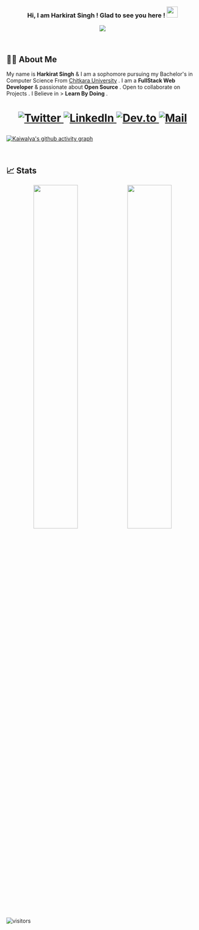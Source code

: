 <h3 align="center">
  Hi, I am Harkirat Singh ! Glad to see you here ! <img src="https://github.com/TheDudeThatCode/TheDudeThatCode/blob/master/Assets/Hi.gif" width="29px"> 
</h3>

<p align="center">
  
   <img src="https://readme-typing-svg.herokuapp.com?color=E22FE4&width=380&height=45&lines=Open-Source+Enthusiast;Learning Kubernetes ;Empowering+Others;Nice+To+Meet+You+...&center=true">

</p>

<br />

## 👨‍💻 About Me

My name is **Harkirat Singh** & I am a sophomore pursuing my Bachelor's in Computer Science From [Chitkara University](https://www.chitkara.edu.in/) . I am a **FullStack Web Developer** & passionate about **Open Source** . Open to collaborate on Projects . I Believe in > **Learn By Doing** . 

<h1 align = "center">
  
  <a href="https://twitter.com/harkiratsm" target="_blank"><img alt="Twitter" title="Twitter" src="https://img.shields.io/badge/-Twitter-1DA1F2?style=for-the-badge&logo=twitter&logoColor=white"/>
</a> <a href="https://www.linkedin.com/in/harkiratsm/" target="_blank"><img alt="LinkedIn" title="LinkedIn" src="https://img.shields.io/badge/LinkedIn-%230077B5.svg?&style=for-the-badge&logo=linkedin&logoColor=white"/>
</a> <a href="https://dev.to/harkiratsm" target="_blank"><img alt="Dev.to" title="Dev to" src="https://img.shields.io/badge/DEV.TO-3835D3.svg?&style=for-the-badge&logo=dev.to&logoColor=white">
</a>
<a href="mailto:multaniharry714@gmail.com" target="_blank"><img alt="Mail" title="Mail" src="https://img.shields.io/badge/-harkiratsin2002@gmail.com-c14438?style=for-the-badge&logo=Gmail&logoColor=white">
</a>

</h1>

[![Kaiwalya's github activity graph](https://activity-graph.herokuapp.com/graph?username=harkiratsm&theme=xcode)](https://git.io/harkiratsm)


<br/>

## 📈 Stats
<p align="center">
  
  <img width="48%" src="https://github-readme-stats.vercel.app/api?username=harkiratsm&show_icons=true&theme=tokyonight" />
  <img width="48%" src="https://github-readme-streak-stats.herokuapp.com/?user=harkiratsm&theme=tokyonight" />
</p>

<br />

![visitors](https://visitor-badge.laobi.icu/badge?page_id=harkiratsm.harkiratsm)
